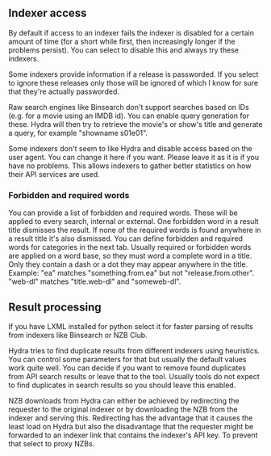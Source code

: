 ## Indexer access
By default if access to an indexer fails the indexer is disabled for a certain amount of time (for a short while first, then increasingly longer if the problems persist). You can select to disable this and always try these indexers.

Some indexers provide information if a release is passworded. If you select to ignore these releases only those will be ignored of which I know for sure that they're actually passworded.

Raw search engines like Binsearch don't support searches based on IDs (e.g. for a movie using an IMDB id). You can enable query generation for these. Hydra will then try to retrieve the movie's or show's title and generate a query, for example "showname s01e01".
 
Some indexers don't seem to like Hydra and disable access based on the user agent. You can change it here if you want. Please leave it as it is if you have no problems. This allows indexers to gather better statistics on how their API services are used.

### Forbidden and required words
You can provide a list of forbidden and required words. These will be applied to every search, internal or external. One forbidden word in a result title dismisses the result. If none of the required words is found anywhere in a result title it's also dismissed. You can define forbidden and required words for categories in the next tab.
Usually required or forbidden words are applied on a word base, so they must word a complete word in a title. Only they contain a dash or a dot they may appear anywhere in the title. Example:
"ea" matches "something.from.ea" but not "release.from.other". "web-dl" matches "title.web-dl" and "someweb-dl".

## Result processing
If you have LXML installed for python select it for faster parsing of results from indexers like Binsearch or NZB Club.

Hydra tries to find duplicate results from different indexers using heuristics. You can control some parameters for that but usually the default values work quite well. 
You can decide if you want to remove found duplicates from API search results or leave that to the tool. Usually tools do not expect to find duplicates in search results so you should leave this enabled.
 
NZB downloads from Hydra can either be achieved by redirecting the requester to the original indexer or by downloading the NZB from the indexer and serving this.
Redirecting has the advantage that it causes the least load on Hydra but also the disadvantage that the requester might be forwarded to an indexer link that contains the indexer's API key. To prevent that select to proxy NZBs.